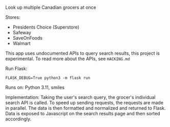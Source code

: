 Look up multiple Canadian grocers at once

Stores: 
* Presidents Choice (Superstore)
* Safeway
* SaveOnFoods
* Walmart

This app uses undocumented APIs to query search results, this project is experimental. To read more about the APIs, see `HACKING.md`

Run Flask:
```
FLASK_DEBUG=True python3 -m flask run
```

Runs on: Python 3.11, smiles

Implementation:
Taking the user's search query, the grocer's individual search API is called. To speed up sending requests, the requests are made in parallel. The data is then formatted and normalized and returned to Flask.
Data is exposed to Javascript on the search results page and then sorted accordingly.